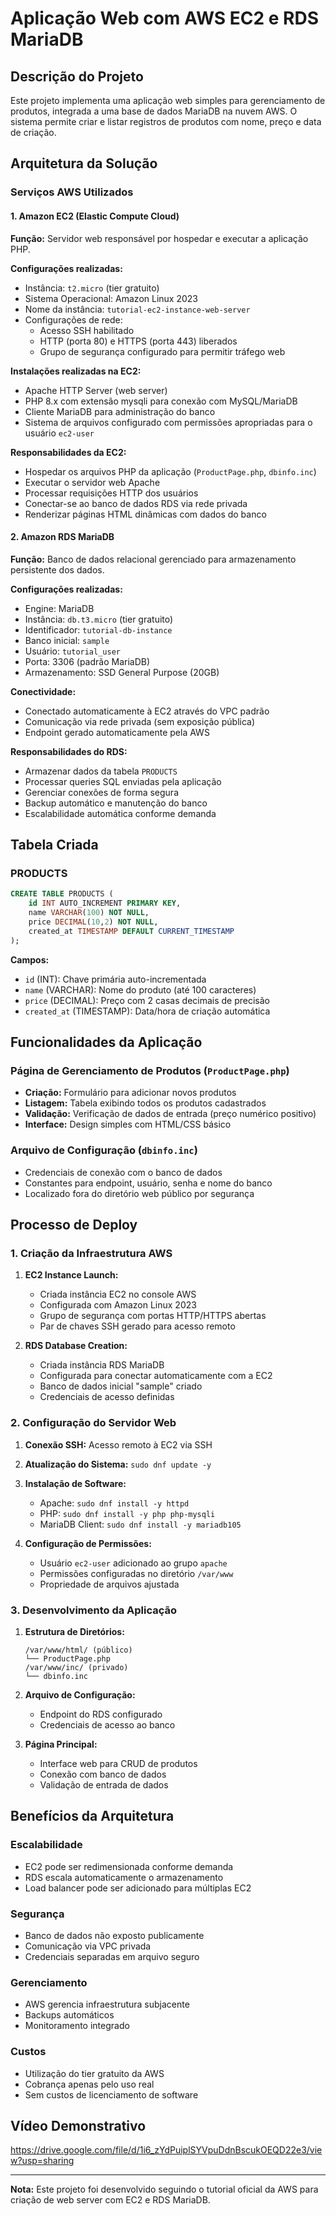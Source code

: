 # Aplicação Web com AWS EC2 e RDS MariaDB

## Descrição do Projeto

Este projeto implementa uma aplicação web simples para gerenciamento de produtos, integrada a uma base de dados MariaDB na nuvem AWS. O sistema permite criar e listar registros de produtos com nome, preço e data de criação.

## Arquitetura da Solução

### Serviços AWS Utilizados

#### 1. Amazon EC2 (Elastic Compute Cloud)
**Função:** Servidor web responsável por hospedar e executar a aplicação PHP.

**Configurações realizadas:**
- Instância: `t2.micro` (tier gratuito)
- Sistema Operacional: Amazon Linux 2023
- Nome da instância: `tutorial-ec2-instance-web-server`
- Configurações de rede:
  - Acesso SSH habilitado
  - HTTP (porta 80) e HTTPS (porta 443) liberados
  - Grupo de segurança configurado para permitir tráfego web

**Instalações realizadas na EC2:**
- Apache HTTP Server (web server)
- PHP 8.x com extensão mysqli para conexão com MySQL/MariaDB
- Cliente MariaDB para administração do banco
- Sistema de arquivos configurado com permissões apropriadas para o usuário `ec2-user`

**Responsabilidades da EC2:**
- Hospedar os arquivos PHP da aplicação (`ProductPage.php`, `dbinfo.inc`)
- Executar o servidor web Apache
- Processar requisições HTTP dos usuários
- Conectar-se ao banco de dados RDS via rede privada
- Renderizar páginas HTML dinâmicas com dados do banco

#### 2. Amazon RDS MariaDB
**Função:** Banco de dados relacional gerenciado para armazenamento persistente dos dados.

**Configurações realizadas:**
- Engine: MariaDB
- Instância: `db.t3.micro` (tier gratuito)
- Identificador: `tutorial-db-instance`
- Banco inicial: `sample`
- Usuário: `tutorial_user`
- Porta: 3306 (padrão MariaDB)
- Armazenamento: SSD General Purpose (20GB)

**Conectividade:**
- Conectado automaticamente à EC2 através do VPC padrão
- Comunicação via rede privada (sem exposição pública)
- Endpoint gerado automaticamente pela AWS

**Responsabilidades do RDS:**
- Armazenar dados da tabela `PRODUCTS`
- Processar queries SQL enviadas pela aplicação
- Gerenciar conexões de forma segura
- Backup automático e manutenção do banco
- Escalabilidade automática conforme demanda

## Tabela Criada

### PRODUCTS
```sql
CREATE TABLE PRODUCTS (
    id INT AUTO_INCREMENT PRIMARY KEY,
    name VARCHAR(100) NOT NULL,
    price DECIMAL(10,2) NOT NULL,
    created_at TIMESTAMP DEFAULT CURRENT_TIMESTAMP
);
```

**Campos:**
- `id` (INT): Chave primária auto-incrementada
- `name` (VARCHAR): Nome do produto (até 100 caracteres)
- `price` (DECIMAL): Preço com 2 casas decimais de precisão
- `created_at` (TIMESTAMP): Data/hora de criação automática

## Funcionalidades da Aplicação

### Página de Gerenciamento de Produtos (`ProductPage.php`)
- **Criação:** Formulário para adicionar novos produtos
- **Listagem:** Tabela exibindo todos os produtos cadastrados
- **Validação:** Verificação de dados de entrada (preço numérico positivo)
- **Interface:** Design simples com HTML/CSS básico

### Arquivo de Configuração (`dbinfo.inc`)
- Credenciais de conexão com o banco de dados
- Constantes para endpoint, usuário, senha e nome do banco
- Localizado fora do diretório web público por segurança

## Processo de Deploy

### 1. Criação da Infraestrutura AWS
1. **EC2 Instance Launch:**
   - Criada instância EC2 no console AWS
   - Configurada com Amazon Linux 2023
   - Grupo de segurança com portas HTTP/HTTPS abertas
   - Par de chaves SSH gerado para acesso remoto

2. **RDS Database Creation:**
   - Criada instância RDS MariaDB
   - Configurada para conectar automaticamente com a EC2
   - Banco de dados inicial "sample" criado
   - Credenciais de acesso definidas

### 2. Configuração do Servidor Web
1. **Conexão SSH:** Acesso remoto à EC2 via SSH
2. **Atualização do Sistema:** `sudo dnf update -y`
3. **Instalação de Software:**
   - Apache: `sudo dnf install -y httpd`
   - PHP: `sudo dnf install -y php php-mysqli`
   - MariaDB Client: `sudo dnf install -y mariadb105`

4. **Configuração de Permissões:**
   - Usuário `ec2-user` adicionado ao grupo `apache`
   - Permissões configuradas no diretório `/var/www`
   - Propriedade de arquivos ajustada

### 3. Desenvolvimento da Aplicação
1. **Estrutura de Diretórios:**
   ```
   /var/www/html/ (público)
   └── ProductPage.php
   /var/www/inc/ (privado)
   └── dbinfo.inc
   ```

2. **Arquivo de Configuração:**
   - Endpoint do RDS configurado
   - Credenciais de acesso ao banco

3. **Página Principal:**
   - Interface web para CRUD de produtos
   - Conexão com banco de dados
   - Validação de entrada de dados

## Benefícios da Arquitetura

### Escalabilidade
- EC2 pode ser redimensionada conforme demanda
- RDS escala automaticamente o armazenamento
- Load balancer pode ser adicionado para múltiplas EC2

### Segurança
- Banco de dados não exposto publicamente
- Comunicação via VPC privada
- Credenciais separadas em arquivo seguro

### Gerenciamento
- AWS gerencia infraestrutura subjacente
- Backups automáticos
- Monitoramento integrado

### Custos
- Utilização do tier gratuito da AWS
- Cobrança apenas pelo uso real
- Sem custos de licenciamento de software

## Vídeo Demonstrativo

https://drive.google.com/file/d/1i6_zYdPuiplSYVpuDdnBscukOEQD22e3/view?usp=sharing

---

**Nota:** Este projeto foi desenvolvido seguindo o tutorial oficial da AWS para criação de web server com EC2 e RDS MariaDB.
